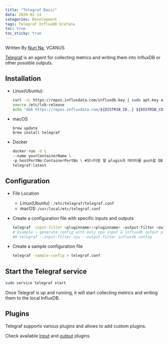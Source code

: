 ```yaml
---
title: "Telegraf Basic"
data: 2020-02-14
categories: Development
tags: Telegraf InfluxDB Grafana
toc: true
toc_sticky: true
---
```


Written By [Nuri Na](https://github.com/nurring), VCANUS



[Telegraf](https://github.com/influxdata/telegraf) is an agent for collecting metrics and writing them into InfluxDB or other possible outputs.

## Installation

- Linux(Ubuntu):

  ```bash
  curl -sL https://repos.influxdata.com/influxdb.key | sudo apt-key add -
  source /etc/lsb-release
  echo "deb https://repos.influxdata.com/${DISTRIB_ID,,} ${DISTRIB_CODENAME} stable" | sudo tee /etc/apt/sources.list.d/influxdb.list
  ```

- macOS

  ```properties
  brew update
  brew install telegraf
  ```

- Docker

  ```bash
  docker run -d \
  --name yourContainerName \
  -p hostPortNo:ContainerPortNo \ #모니터링 할 plugin과 데이터를 push할 DB 포트
  telegraf:latest
  ```



## Configuration

- File Location
  - Linux(Ubuntu) : `/etc/telegraf/telegraf.conf`
  - macOS: `/usr/local/etc/telegraf.conf`

- Create a configuration file with specific inputs and outputs

  ```bash
  telegraf -input-filter <pluginname>:<pluginname> -output-filter <outputDBname> > telegraf.conf
  # Example ~ generate config with only cpu input & influxdb output plugins defined
  ## telegraf --input-filter cpu --output-filter influxdb config
  ```

- Create a sample configuration file

  ```bash
  telegraf -sample-config > telegraf.conf
  ```



## Start the Telegraf service

``` bash
sudo service telegraf start
```

Once Telegraf is up and running, it will start collecting metrics and writing them to the local InfluxDB.



## Plugins

Telegraf supports various plugins and allows to add custom plugins.

Check available [input](https://github.com/influxdata/telegraf/blob/master/README.md#input-plugins) and [output](https://github.com/influxdata/telegraf/blob/master/README.md#output-plugins) plugins.

